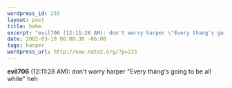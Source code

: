 ```yaml
--- 
wordpress_id: 233
layout: post
title: hehe.
excerpt: "evil706 (12:11:28 AM): don't worry harper \"Every thang's going to be all white\" heh"
date: 2002-03-19 06:08:36 -06:00
tags: harper
wordpress_url: http://new.nata2.org/?p=233
---
```

<b>evil706</b> (12:11:28 AM): don't worry harper "Every thang's going to be all white" heh
